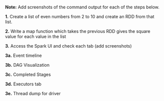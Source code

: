 **Note:** Add screenshots of the command output for each of the steps below.


**1.** Create a list of even numbers from 2 to 10 and create an RDD from that list.

**2.** Write a map function which takes the previous RDD gives the square value for each value in the list

**3.** Access the Spark UI and check each tab (add screenshots)

**3a.** Event timeline

**3b.** DAG Visualization

**3c.** Completed Stages

**3d.** Executors tab

**3e.** Thread dump for driver
